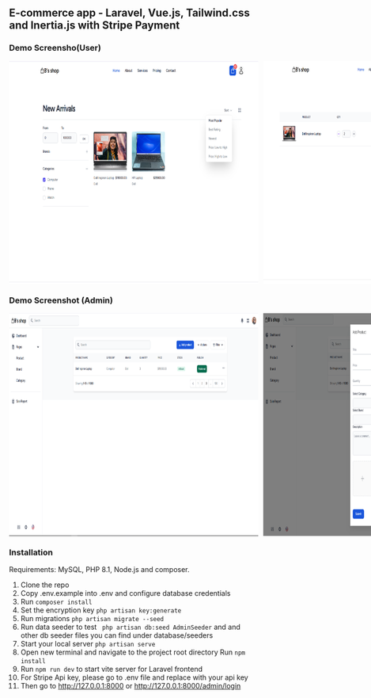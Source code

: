 ## E-commerce app - Laravel, Vue.js, Tailwind.css and Inertia.js with Stripe Payment

### Demo Screensho(User)
<div style="display: flex; gap: 10px;">
    <img src="public/Screenshot%20(59).png" alt="User Screenshot 1"  height="450" width="700"/>
    <img src="public/Screenshot%20(60).png" alt="User Screenshot 2" height="450" width="700" />
</div>

### Demo Screenshot (Admin)
<div style="display: flex; gap: 10px;">
    <img src="public/Screenshot%20(58).png" alt="Admin Screenshot 2"  height="450" width="700"/>
    <img src="public/Screenshot%20(57).png" alt="Admin Screenshot 1" height="450" width="700"/>
</div>


### Installation

Requirements: MySQL, PHP 8.1, Node.js and composer.

1. Clone the repo
2. Copy .env.example into .env and configure database credentials
3. Run `composer install`
4. Set the encryption key `php artisan key:generate`
5. Run migrations `php artisan migrate --seed`
6. Run data seeder to test ``` php artisan db:seed AdminSeeder``` and and other db seeder files you can find under database/seeders
7. Start your local server `php artisan serve`
8. Open new terminal and navigate to the project root directory
   Run `npm install`
9. Run `npm run dev` to start vite server for Laravel frontend
10. For Stripe Api key, please go to .env file and replace with your api key
11. Then go to http://127.0.0.1:8000 or http://127.0.0.1:8000/admin/login 
